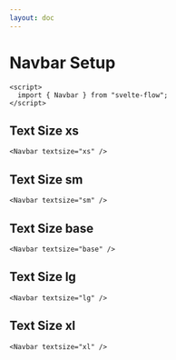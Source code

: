 ```yaml
---
layout: doc
---
```


<script>
  import { Navbar } from "svelte-flow";
</script>

<h1 class="text-3xl w-full dark:text-white">Navbar Setup</h1>


```svelte
<script>
  import { Navbar } from "svelte-flow";
</script>
```

<h2 class="text-lg mt-8 dark:text-white">Text Size xs</h2>

```svelte
<Navbar textsize="xs" />
```

<div class="container w-full rounded-xl my-4 mx-auto bg-gradient-to-r bg-white dark:bg-gray-900 border border-gray-200 dark:border-gray-700 p-2 sm:p-6">
<Navbar textsize="xs" />
</div>

<h2 class="text-lg mt-8 dark:text-white">Text Size sm</h2>

```svelte
<Navbar textsize="sm" />
```

<div class="container w-full rounded-xl my-4 mx-auto bg-gradient-to-r bg-white dark:bg-gray-900 border border-gray-200 dark:border-gray-700 p-2 sm:p-6">
<Navbar textsize="sm" />
</div>

<h2 class="text-lg mt-8 dark:text-white">Text Size base</h2>

```svelte
<Navbar textsize="base" />
```

<div class="container w-full rounded-xl my-4 mx-auto bg-gradient-to-r bg-white dark:bg-gray-900 border border-gray-200 dark:border-gray-700 p-2 sm:p-6">
<Navbar textsize="base" />
</div>

<h2 class="text-lg mt-8 dark:text-white">Text Size lg</h2>

```svelte
<Navbar textsize="lg" />
```

<div class="container w-full rounded-xl my-4 mx-auto bg-gradient-to-r bg-white dark:bg-gray-900 border border-gray-200 dark:border-gray-700 p-2 sm:p-6">
<Navbar textsize="lg" />
</div>

<h2 class="text-lg mt-8 dark:text-white">Text Size xl</h2>

```svelte
<Navbar textsize="xl" />
```

<div class="container w-full rounded-xl my-4 mx-auto bg-gradient-to-r bg-white dark:bg-gray-900 border border-gray-200 dark:border-gray-700 p-2 sm:p-6">
<Navbar textsize="xl" />
</div>